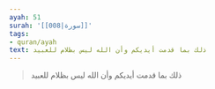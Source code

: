 ```yaml
---
ayah: 51
surah: '[[008|سورة]]'
tags:
- quran/ayah
text: ذلك بما قدمت أيديكم وأن الله ليس بظلام للعبيد
---
```

> ذلك بما قدمت أيديكم وأن الله ليس بظلام للعبيد
